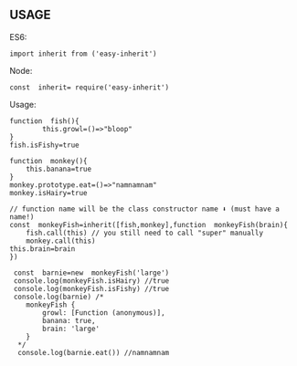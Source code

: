 ## USAGE
ES6:


    import inherit from ('easy-inherit')
        
        

Node:

  

    const  inherit= require('easy-inherit')


Usage:

    function  fish(){
  		    this.growl=()=>"bloop"
  	}
  	fish.isFishy=true
  	    
  	function  monkey(){
  		this.banana=true
  	}
  	monkey.prototype.eat=()=>"namnamnam"
  	monkey.isHairy=true
     
  	// function name will be the class constructor name ⬇️ (must have a name!)
  	const  monkeyFish=inherit([fish,monkey],function  monkeyFish(brain){
        fish.call(this) // you still need to call "super" manually
        monkey.call(this)
	this.brain=brain
  	})
    
     const  barnie=new  monkeyFish('large')
     console.log(monkeyFish.isHairy) //true
     console.log(monkeyFish.isFishy) //true
     console.log(barnie) /*
  	    monkeyFish {
  		    growl: [Function (anonymous)],
  		    banana: true,
  		    brain: 'large'
  	    }
      */
      console.log(barnie.eat()) //namnamnam
